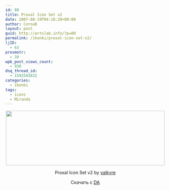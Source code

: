 ```yaml
---
id: 80
title: Proxal Icon Set v2
date: 2007-08-19T04:10:28+00:00
author: CorouD
layout: post
guid: http://artslab.info/?p=80
permalink: /ikonki/proxal-icon-set-v2/
ljID:
  - 63
prosmotr:
  - 39
wpb_post_views_count:
  - 938
dsq_thread_id:
  - 1592593832
categories:
  - ikonki
tags:
  - icons
  - Miranda
---
```

<center>
  <a href="{{site.img_cdn}}/Proxal_Icon_Set_v2_by_valkyre.jpg"><img src="{{site.img_cdn}}/Proxal_Icon_Set_v2_by_valkyre.jpg" alt="" title="Proxal_Icon_Set_v2_by_valkyre" width="500" height="173" class="alignnone size-full wp-image-862" srcset="{{site.img_cdn}}/Proxal_Icon_Set_v2_by_valkyre.jpg 500w, {{site.img_cdn}}/Proxal_Icon_Set_v2_by_valkyre-300x103.jpg 300w" sizes="(max-width: 500px) 100vw, 500px" /></a>
</center>

<p align="center">
  Proxal Icon Set v2 by <a href="http://valkyre.deviantart.com/" title="страничка автора" target="_blank">valkyre</a>
</p>

<p align="center">
  Скачать с <a href="http://www.deviantart.com/download/17102198/proxaliconset.zip" target="_blank">DA</a>
</p>